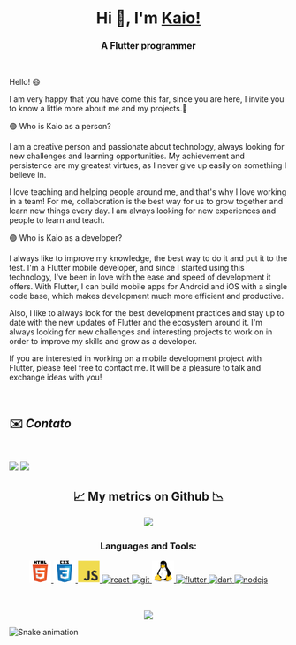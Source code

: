 
<h1 align="center"> Hi 👋, I'm <a href="https://www.linkedin.com/in/kaioviniciusdev/">Kaio!</a></h1>
<!-- <h3 align="center">A Flutter programmer who keeps you alive 😜</h3> -->
<h3 align="center">A Flutter programmer</h3>

<br>

Hello! 😄

I am very happy that you have come this far, since you are here, I invite you to know a little more about me and my projects.🙂

🟣 Who is Kaio as a person?

I am a creative person and passionate about technology, always looking for new challenges and learning opportunities. My achievement and persistence are my greatest virtues, as I never give up easily on something I believe in.

I love teaching and helping people around me, and that's why I love working in a team! For me, collaboration is the best way for us to grow together and learn new things every day. I am always looking for new experiences and people to learn and teach.

🟣 Who is Kaio as a developer?

I always like to improve my knowledge, the best way to do it and put it to the test. I'm a Flutter mobile developer, and since I started using this technology, I've been in love with the ease and speed of development it offers. With Flutter, I can build mobile apps for Android and iOS with a single code base, which makes development much more efficient and productive.

Also, I like to always look for the best development practices and stay up to date with the new updates of Flutter and the ecosystem around it. I'm always looking for new challenges and interesting projects to work on in order to improve my skills and grow as a developer.

If you are interested in working on a mobile development project with Flutter, please feel free to contact me. It will be a pleasure to talk and exchange ideas with you!

<br>

## ✉️ *Contato*

<br>


<a href="https://www.linkedin.com/in/kaioviniciusdev" target="_blank"><img src="https://img.shields.io/badge/-LinkedIn-%230077B5?style=for-the-badge&logo=linkedin&logoColor=white" target="_blank"></a> 
<a href = "mailto:kaiov@mx2.unisc.br"><img src="https://img.shields.io/badge/-Gmail-%23333?style=for-the-badge&logo=gmail&logoColor=white" target="_blank"></a>

<h2 align="center"> 📈 My metrics on Github 📉 </h2>
<p align="center">
  <a href="https://github.com/kaiolabs">
    <img src="https://github-readme-stats.vercel.app/api/top-langs/?username=kaiolabs&theme=dracula&card_width=500&langs_count=10&custom_title=KAIOLABS" />
  </a>
</p>



<h3 align="center">Languages and Tools:</h3>
<p align="center">
<a href="https://www.w3.org/html/" target="_blank"> <img src="https://raw.githubusercontent.com/devicons/devicon/master/icons/html5/html5-original-wordmark.svg" alt="html5" width="40" height="40"/> </a> 
<a href="https://www.w3schools.com/css/" target="_blank"> <img src="https://raw.githubusercontent.com/devicons/devicon/master/icons/css3/css3-original-wordmark.svg" alt="css3" width="40" height="40"/> </a> 
<a href="https://developer.mozilla.org/en-US/docs/Web/JavaScript" target="_blank"> <img src="https://raw.githubusercontent.com/devicons/devicon/master/icons/javascript/javascript-original.svg" alt="javascript" width="40" height="40"/> </a> 
<a href="https://java.com/pt-BR/" target="_blank"> <img src="https://www.vectorlogo.zone/logos/java/java-icon.svg" alt="react" width="40" height="40"/> </a> 
<a href="https://git-scm.com/" target="_blank"> <img src="https://www.vectorlogo.zone/logos/git-scm/git-scm-icon.svg" alt="git" width="40" height="40"/> </a>
<a href="https://www.linux.org/" target="_blank"> <img src="https://raw.githubusercontent.com/devicons/devicon/master/icons/linux/linux-original.svg" alt="linux" width="40" height="40"/> </a> 
<a href="https://flutter.dev" target="_blank"> <img src="https://www.vectorlogo.zone/logos/flutterio/flutterio-icon.svg" alt="flutter" width="40" height="40"/> </a>
<a href="https://dart.dev" target="_blank"> <img src="https://www.vectorlogo.zone/logos/dartlang/dartlang-icon.svg" alt="dart" width="40" height="40"/> </a> 
<a href="https://nodejs.org/en/" target="_blank"> <img src="https://www.vectorlogo.zone/logos/nodejs/nodejs-icon.svg" alt="nodejs" width="40" height="40"/> </a> 
</a> </p>
</br>

<p align="center">
    <img align="center" src="https://profile-counter.glitch.me/kaiolabs/count.svg" />
</p>
  
<div> 
  
  ![Snake animation](https://github.com/kaiolabs/kaiolabs/blob/output/github-contribution-grid-snake.svg)
  
</div>
